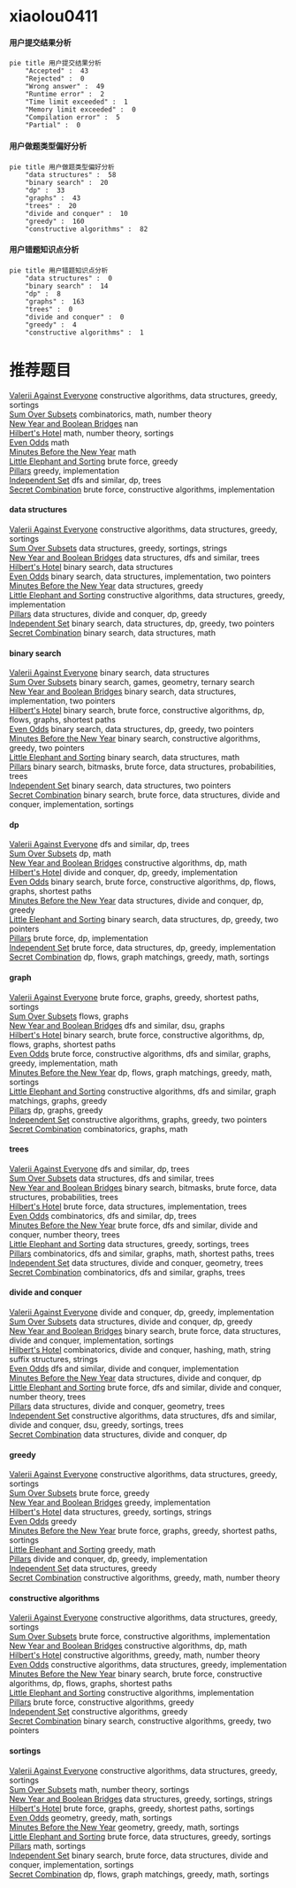 # xiaolou0411
<!-- tabs:start -->
#### **用户提交结果分析**

```mermaid
pie title 用户提交结果分析
    "Accepted" :  43
    "Rejected" :  0
    "Wrong answer" :  49
    "Runtime error" :  2
    "Time limit exceeded" :  1
    "Memory limit exceeded" :  0
    "Compilation error" :  5
    "Partial" :  0
```
#### **用户做题类型偏好分析**

```mermaid
pie title 用户做题类型偏好分析
    "data structures" :  58
    "binary search" :  20
    "dp" :  33
    "graphs" :  43
    "trees" :  20
    "divide and conquer" :  10
    "greedy" :  160
    "constructive algorithms" :  82
```
#### **用户错题知识点分析**

```mermaid
pie title 用户错题知识点分析
    "data structures" :  0
    "binary search" :  14
    "dp" :  8
    "graphs" :  163
    "trees" :  0
    "divide and conquer" :  0
    "greedy" :  4
    "constructive algorithms" :  1
```
<!-- tabs:end -->
# 推荐题目
[Valerii Against Everyone](http://codeforces.com/problemset/problem/1438/B)		constructive algorithms,
                        data structures,
                        greedy,
                        sortings		  
[Sum Over Subsets](http://codeforces.com/problemset/problem/1436/F)		combinatorics,
                        math,
                        number theory		  
[New Year and Boolean Bridges](http://codeforces.com/problemset/problem/908/H)		nan		  
[Hilbert's Hotel](http://codeforces.com/problemset/problem/1344/A)		math,
                        number theory,
                        sortings		  
[Even Odds](http://codeforces.com/problemset/problem/318/A)		math		  
[Minutes Before the New Year](http://codeforces.com/problemset/problem/1283/A)		math		  
[Little Elephant and Sorting](http://codeforces.com/problemset/problem/205/B)		brute force,
                        greedy		  
[Pillars](http://codeforces.com/problemset/problem/1197/B)		greedy,
                        implementation		  
[Independent Set](http://codeforces.com/problemset/problem/1332/F)		dfs and similar,
                        dp,
                        trees		  
[Secret Combination](http://codeforces.com/problemset/problem/496/B)		brute force,
                        constructive algorithms,
                        implementation		  
<!-- tabs:start -->
#### **data structures**
[Valerii Against Everyone](http://codeforces.com/problemset/problem/1438/B)		constructive algorithms,
                        data structures,
                        greedy,
                        sortings		  
[Sum Over Subsets](http://codeforces.com/problemset/problem/827/A)		data structures,
                        greedy,
                        sortings,
                        strings		  
[New Year and Boolean Bridges](http://codeforces.com/problemset/problem/860/E)		data structures,
                        dfs and similar,
                        trees		  
[Hilbert's Hotel](https://codeforces.com/contest/205/problem/D)		binary search,
                        data structures		  
[Even Odds](http://codeforces.com/problemset/problem/1333/C)		binary search,
                        data structures,
                        implementation,
                        two pointers		  
[Minutes Before the New Year](http://codeforces.com/problemset/problem/609/F)		data structures,
                        greedy		  
[Little Elephant and Sorting](http://codeforces.com/problemset/problem/911/E)		constructive algorithms,
                        data structures,
                        greedy,
                        implementation		  
[Pillars](http://codeforces.com/problemset/problem/1400/E)		data structures,
                        divide and conquer,
                        dp,
                        greedy		  
[Independent Set](http://codeforces.com/problemset/problem/1492/C)		binary search,
                        data structures,
                        dp,
                        greedy,
                        two pointers		  
[Secret Combination](http://codeforces.com/problemset/problem/1490/G)		binary search,
                        data structures,
                        math		  
#### **binary search**
[Valerii Against Everyone](https://codeforces.com/contest/205/problem/D)		binary search,
                        data structures		  
[Sum Over Subsets](http://codeforces.com/problemset/problem/1427/H)		binary search,
                        games,
                        geometry,
                        ternary search		  
[New Year and Boolean Bridges](http://codeforces.com/problemset/problem/1333/C)		binary search,
                        data structures,
                        implementation,
                        two pointers		  
[Hilbert's Hotel](http://codeforces.com/problemset/problem/1486/E)		binary search,
                        brute force,
                        constructive algorithms,
                        dp,
                        flows,
                        graphs,
                        shortest paths		  
[Even Odds](http://codeforces.com/problemset/problem/1492/C)		binary search,
                        data structures,
                        dp,
                        greedy,
                        two pointers		  
[Minutes Before the New Year](http://codeforces.com/problemset/problem/1463/D)		binary search,
                        constructive algorithms,
                        greedy,
                        two pointers		  
[Little Elephant and Sorting](http://codeforces.com/problemset/problem/1490/G)		binary search,
                        data structures,
                        math		  
[Pillars](http://codeforces.com/problemset/problem/1479/D)		binary search,
                        bitmasks,
                        brute force,
                        data structures,
                        probabilities,
                        trees		  
[Independent Set](http://codeforces.com/problemset/problem/1436/E)		binary search,
                        data structures,
                        two pointers		  
[Secret Combination](http://codeforces.com/problemset/problem/1461/D)		binary search,
                        brute force,
                        data structures,
                        divide and conquer,
                        implementation,
                        sortings		  
#### **dp**
[Valerii Against Everyone](http://codeforces.com/problemset/problem/1332/F)		dfs and similar,
                        dp,
                        trees		  
[Sum Over Subsets](http://codeforces.com/problemset/problem/57/D)		dp,
                        math		  
[New Year and Boolean Bridges](http://codeforces.com/problemset/problem/261/C)		constructive algorithms,
                        dp,
                        math		  
[Hilbert's Hotel](http://codeforces.com/problemset/problem/1373/D)		divide and conquer,
                        dp,
                        greedy,
                        implementation		  
[Even Odds](http://codeforces.com/problemset/problem/1486/E)		binary search,
                        brute force,
                        constructive algorithms,
                        dp,
                        flows,
                        graphs,
                        shortest paths		  
[Minutes Before the New Year](http://codeforces.com/problemset/problem/1400/E)		data structures,
                        divide and conquer,
                        dp,
                        greedy		  
[Little Elephant and Sorting](http://codeforces.com/problemset/problem/1492/C)		binary search,
                        data structures,
                        dp,
                        greedy,
                        two pointers		  
[Pillars](https://codeforces.com/contest/1457/problem/C)		brute force,
                        dp,
                        implementation		  
[Independent Set](http://codeforces.com/problemset/problem/1491/C)		brute force,
                        data structures,
                        dp,
                        greedy,
                        implementation		  
[Secret Combination](http://codeforces.com/problemset/problem/1437/C)		dp,
                        flows,
                        graph matchings,
                        greedy,
                        math,
                        sortings		  
#### **graph**
[Valerii Against Everyone](http://codeforces.com/problemset/problem/1343/E)		brute force,
                        graphs,
                        greedy,
                        shortest paths,
                        sortings		  
[Sum Over Subsets](http://codeforces.com/problemset/problem/1061/E)		flows,
                        graphs		  
[New Year and Boolean Bridges](https://codeforces.com/contest/1464/problem/A)		dfs and similar,
                        dsu,
                        graphs		  
[Hilbert's Hotel](http://codeforces.com/problemset/problem/1486/E)		binary search,
                        brute force,
                        constructive algorithms,
                        dp,
                        flows,
                        graphs,
                        shortest paths		  
[Even Odds](http://codeforces.com/problemset/problem/1487/C)		brute force,
                        constructive algorithms,
                        dfs and similar,
                        graphs,
                        greedy,
                        implementation,
                        math		  
[Minutes Before the New Year](http://codeforces.com/problemset/problem/1437/C)		dp,
                        flows,
                        graph matchings,
                        greedy,
                        math,
                        sortings		  
[Little Elephant and Sorting](http://codeforces.com/problemset/problem/1470/D)		constructive algorithms,
                        dfs and similar,
                        graph matchings,
                        graphs,
                        greedy		  
[Pillars](http://codeforces.com/problemset/problem/1476/C)		dp,
                        graphs,
                        greedy		  
[Independent Set](http://codeforces.com/problemset/problem/1304/D)		constructive algorithms,
                        graphs,
                        greedy,
                        two pointers		  
[Secret Combination](http://codeforces.com/problemset/problem/1475/C)		combinatorics,
                        graphs,
                        math		  
#### **trees**
[Valerii Against Everyone](http://codeforces.com/problemset/problem/1332/F)		dfs and similar,
                        dp,
                        trees		  
[Sum Over Subsets](http://codeforces.com/problemset/problem/860/E)		data structures,
                        dfs and similar,
                        trees		  
[New Year and Boolean Bridges](http://codeforces.com/problemset/problem/1479/D)		binary search,
                        bitmasks,
                        brute force,
                        data structures,
                        probabilities,
                        trees		  
[Hilbert's Hotel](http://codeforces.com/problemset/problem/1511/C)		brute force,
                        data structures,
                        implementation,
                        trees		  
[Even Odds](http://codeforces.com/problemset/problem/1499/F)		combinatorics,
                        dfs and similar,
                        dp,
                        trees		  
[Minutes Before the New Year](http://codeforces.com/problemset/problem/1491/E)		brute force,
                        dfs and similar,
                        divide and conquer,
                        number theory,
                        trees		  
[Little Elephant and Sorting](http://codeforces.com/problemset/problem/1466/D)		data structures,
                        greedy,
                        sortings,
                        trees		  
[Pillars](http://codeforces.com/problemset/problem/1495/D)		combinatorics,
                        dfs and similar,
                        graphs,
                        math,
                        shortest paths,
                        trees		  
[Independent Set](http://codeforces.com/problemset/problem/1303/G)		data structures,
                        divide and conquer,
                        geometry,
                        trees		  
[Secret Combination](http://codeforces.com/problemset/problem/1454/E)		combinatorics,
                        dfs and similar,
                        graphs,
                        trees		  
#### **divide and conquer**
[Valerii Against Everyone](http://codeforces.com/problemset/problem/1373/D)		divide and conquer,
                        dp,
                        greedy,
                        implementation		  
[Sum Over Subsets](http://codeforces.com/problemset/problem/1400/E)		data structures,
                        divide and conquer,
                        dp,
                        greedy		  
[New Year and Boolean Bridges](http://codeforces.com/problemset/problem/1461/D)		binary search,
                        brute force,
                        data structures,
                        divide and conquer,
                        implementation,
                        sortings		  
[Hilbert's Hotel](http://codeforces.com/problemset/problem/1466/G)		combinatorics,
                        divide and conquer,
                        hashing,
                        math,
                        string suffix structures,
                        strings		  
[Even Odds](http://codeforces.com/problemset/problem/1490/D)		dfs and similar,
                        divide and conquer,
                        implementation		  
[Minutes Before the New Year](https://codeforces.com/contest/1483/problem/C)		data structures,
                        divide and conquer,
                        dp		  
[Little Elephant and Sorting](http://codeforces.com/problemset/problem/1491/E)		brute force,
                        dfs and similar,
                        divide and conquer,
                        number theory,
                        trees		  
[Pillars](http://codeforces.com/problemset/problem/1303/G)		data structures,
                        divide and conquer,
                        geometry,
                        trees		  
[Independent Set](http://codeforces.com/problemset/problem/1494/D)		constructive algorithms,
                        data structures,
                        dfs and similar,
                        divide and conquer,
                        dsu,
                        greedy,
                        sortings,
                        trees		  
[Secret Combination](http://codeforces.com/problemset/problem/1482/E)		data structures,
                        divide and conquer,
                        dp		  
#### **greedy**
[Valerii Against Everyone](http://codeforces.com/problemset/problem/1438/B)		constructive algorithms,
                        data structures,
                        greedy,
                        sortings		  
[Sum Over Subsets](http://codeforces.com/problemset/problem/205/B)		brute force,
                        greedy		  
[New Year and Boolean Bridges](http://codeforces.com/problemset/problem/1197/B)		greedy,
                        implementation		  
[Hilbert's Hotel](http://codeforces.com/problemset/problem/827/A)		data structures,
                        greedy,
                        sortings,
                        strings		  
[Even Odds](http://codeforces.com/problemset/problem/436/A)		greedy		  
[Minutes Before the New Year](http://codeforces.com/problemset/problem/1343/E)		brute force,
                        graphs,
                        greedy,
                        shortest paths,
                        sortings		  
[Little Elephant and Sorting](http://codeforces.com/problemset/problem/258/A)		greedy,
                        math		  
[Pillars](http://codeforces.com/problemset/problem/1373/D)		divide and conquer,
                        dp,
                        greedy,
                        implementation		  
[Independent Set](http://codeforces.com/problemset/problem/609/F)		data structures,
                        greedy		  
[Secret Combination](http://codeforces.com/problemset/problem/1389/A)		constructive algorithms,
                        greedy,
                        math,
                        number theory		  
#### **constructive algorithms**
[Valerii Against Everyone](http://codeforces.com/problemset/problem/1438/B)		constructive algorithms,
                        data structures,
                        greedy,
                        sortings		  
[Sum Over Subsets](http://codeforces.com/problemset/problem/496/B)		brute force,
                        constructive algorithms,
                        implementation		  
[New Year and Boolean Bridges](http://codeforces.com/problemset/problem/261/C)		constructive algorithms,
                        dp,
                        math		  
[Hilbert's Hotel](http://codeforces.com/problemset/problem/1389/A)		constructive algorithms,
                        greedy,
                        math,
                        number theory		  
[Even Odds](http://codeforces.com/problemset/problem/911/E)		constructive algorithms,
                        data structures,
                        greedy,
                        implementation		  
[Minutes Before the New Year](http://codeforces.com/problemset/problem/1486/E)		binary search,
                        brute force,
                        constructive algorithms,
                        dp,
                        flows,
                        graphs,
                        shortest paths		  
[Little Elephant and Sorting](http://codeforces.com/problemset/problem/1405/B)		constructive algorithms,
                        implementation		  
[Pillars](http://codeforces.com/problemset/problem/1364/C)		brute force,
                        constructive algorithms,
                        greedy		  
[Independent Set](http://codeforces.com/problemset/problem/1493/A)		constructive algorithms,
                        greedy		  
[Secret Combination](http://codeforces.com/problemset/problem/1463/D)		binary search,
                        constructive algorithms,
                        greedy,
                        two pointers		  
#### **sortings**
[Valerii Against Everyone](http://codeforces.com/problemset/problem/1438/B)		constructive algorithms,
                        data structures,
                        greedy,
                        sortings		  
[Sum Over Subsets](http://codeforces.com/problemset/problem/1344/A)		math,
                        number theory,
                        sortings		  
[New Year and Boolean Bridges](http://codeforces.com/problemset/problem/827/A)		data structures,
                        greedy,
                        sortings,
                        strings		  
[Hilbert's Hotel](http://codeforces.com/problemset/problem/1343/E)		brute force,
                        graphs,
                        greedy,
                        shortest paths,
                        sortings		  
[Even Odds](https://codeforces.com/contest/1496/problem/C)		geometry,
                        greedy,
                        math,
                        sortings		  
[Minutes Before the New Year](http://codeforces.com/problemset/problem/1495/A)		geometry,
                        greedy,
                        math,
                        sortings		  
[Little Elephant and Sorting](http://codeforces.com/problemset/problem/1497/A)		brute force,
                        data structures,
                        greedy,
                        sortings		  
[Pillars](http://codeforces.com/problemset/problem/1427/A)		math,
                        sortings		  
[Independent Set](http://codeforces.com/problemset/problem/1461/D)		binary search,
                        brute force,
                        data structures,
                        divide and conquer,
                        implementation,
                        sortings		  
[Secret Combination](http://codeforces.com/problemset/problem/1437/C)		dp,
                        flows,
                        graph matchings,
                        greedy,
                        math,
                        sortings		  
<!-- tabs:end -->
